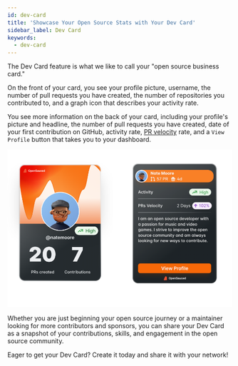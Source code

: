 ```yaml
---
id: dev-card
title: 'Showcase Your Open Source Stats with Your Dev Card'
sidebar_label: Dev Card
keywords:
  - dev-card
---
```


The Dev Card feature is what we like to call your "open source business card."

On the front of your card, you see your profile picture, username, the number of pull requests you have created, the number of repositories you contributed to, and a graph icon that describes your activity rate.

You see more information on the back of your card, including your profile's picture and headline, the number of pull requests you have created, date of your first contribution on GitHub, activity rate, [PR velocity](../community/pr-velocity.md) rate, and a `View Profile` button that takes you to your dashboard.

![front and back sides of a dev card](../../static/img/a-dev-card.png)

Whether you are just beginning your open source journey or a maintainer looking for more contributors and sponsors, you can share your Dev Card as a snapshot of your contributions, skills, and engagement in the open source community.

Eager to get your Dev Card? Create it today and share it with your network!
